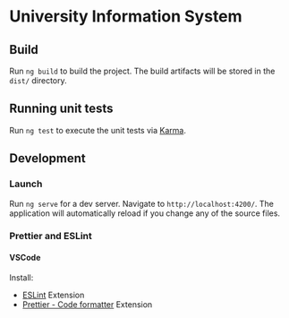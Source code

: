 # University Information System

## Build

Run `ng build` to build the project. The build artifacts will be stored in the `dist/` directory.

## Running unit tests

Run `ng test` to execute the unit tests via [Karma](https://karma-runner.github.io).

## Development

### Launch

Run `ng serve` for a dev server. Navigate to `http://localhost:4200/`. The application will automatically reload if you change any of the source files.

### Prettier and ESLint

#### VSCode

Install:
* [ESLint](https://marketplace.visualstudio.com/items?itemName=dbaeumer.vscode-eslint) Extension
* [Prettier - Code formatter](https://marketplace.visualstudio.com/items?itemName=esbenp.prettier-vscode) Extension